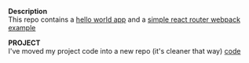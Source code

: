 **Description**  
This repo contains a [hello world app](https://github.com/mn22nw/2DV607/tree/gh-pages/hello-world) 
and a [simple react router webpack example](https://github.com/mn22nw/2DV607/tree/gh-pages/simple-react-router-webpack) 


**PROJECT**  
I've moved my project code into a new repo (it's cleaner that way) [code](https://github.com/mn22nw/favovid)  